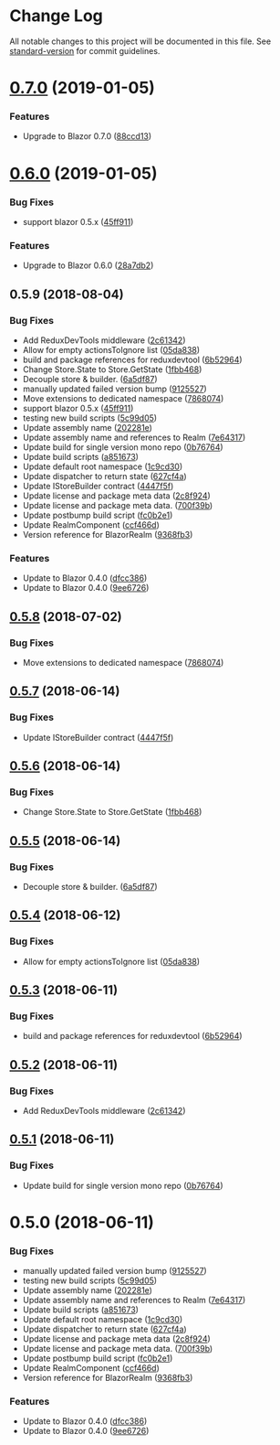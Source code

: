 # Change Log

All notable changes to this project will be documented in this file. See [standard-version](https://github.com/conventional-changelog/standard-version) for commit guidelines.

<a name="0.7.0"></a>
# [0.7.0](https://github.com/dworthen/BlazorRealm/compare/v0.6.0...v0.7.0) (2019-01-05)


### Features

* Upgrade to Blazor 0.7.0 ([88ccd13](https://github.com/dworthen/BlazorRealm/commit/88ccd13))



<a name="0.6.0"></a>
# [0.6.0](https://github.com/dworthen/BlazorRealm/compare/v0.5.8...v0.6.0) (2019-01-05)


### Bug Fixes

* support blazor 0.5.x ([45ff911](https://github.com/dworthen/BlazorRealm/commit/45ff911))


### Features

* Upgrade to Blazor 0.6.0 ([28a7db2](https://github.com/dworthen/BlazorRealm/commit/28a7db2))



<a name="0.5.9"></a>
## 0.5.9 (2018-08-04)


### Bug Fixes

* Add ReduxDevTools middleware ([2c61342](https://github.com/dworthen/BlazorRealm/commit/2c61342))
* Allow for empty actionsToIgnore list ([05da838](https://github.com/dworthen/BlazorRealm/commit/05da838))
* build and package references for reduxdevtool ([6b52964](https://github.com/dworthen/BlazorRealm/commit/6b52964))
* Change Store.State to Store.GetState ([1fbb468](https://github.com/dworthen/BlazorRealm/commit/1fbb468))
* Decouple store & builder. ([6a5df87](https://github.com/dworthen/BlazorRealm/commit/6a5df87))
* manually updated failed version bump ([9125527](https://github.com/dworthen/BlazorRealm/commit/9125527))
* Move extensions to dedicated namespace ([7868074](https://github.com/dworthen/BlazorRealm/commit/7868074))
* support blazor 0.5.x ([45ff911](https://github.com/dworthen/BlazorRealm/commit/45ff911))
* testing new build scripts ([5c99d05](https://github.com/dworthen/BlazorRealm/commit/5c99d05))
* Update assembly name ([202281e](https://github.com/dworthen/BlazorRealm/commit/202281e))
* Update assembly name and references to Realm ([7e64317](https://github.com/dworthen/BlazorRealm/commit/7e64317))
* Update build for single version mono repo ([0b76764](https://github.com/dworthen/BlazorRealm/commit/0b76764))
* Update build scripts ([a851673](https://github.com/dworthen/BlazorRealm/commit/a851673))
* Update default root namespace ([1c9cd30](https://github.com/dworthen/BlazorRealm/commit/1c9cd30))
* Update dispatcher to return state ([627cf4a](https://github.com/dworthen/BlazorRealm/commit/627cf4a))
* Update IStoreBuilder contract ([4447f5f](https://github.com/dworthen/BlazorRealm/commit/4447f5f))
* Update license and package meta data ([2c8f924](https://github.com/dworthen/BlazorRealm/commit/2c8f924))
* Update license and package meta data. ([700f39b](https://github.com/dworthen/BlazorRealm/commit/700f39b))
* Update postbump build script ([fc0b2e1](https://github.com/dworthen/BlazorRealm/commit/fc0b2e1))
* Update RealmComponent ([ccf466d](https://github.com/dworthen/BlazorRealm/commit/ccf466d))
* Version reference for BlazorRealm ([9368fb3](https://github.com/dworthen/BlazorRealm/commit/9368fb3))


### Features

* Update to Blazor 0.4.0 ([dfcc386](https://github.com/dworthen/BlazorRealm/commit/dfcc386))
* Update to Blazor 0.4.0 ([9ee6726](https://github.com/dworthen/BlazorRealm/commit/9ee6726))



<a name="0.5.8"></a>
## [0.5.8](https://github.com/dworthen/BlazorRealm/compare/v0.5.7...v0.5.8) (2018-07-02)


### Bug Fixes

* Move extensions to dedicated namespace ([7868074](https://github.com/dworthen/BlazorRealm/commit/7868074))



<a name="0.5.7"></a>
## [0.5.7](https://github.com/dworthen/BlazorRealm/compare/v0.5.6...v0.5.7) (2018-06-14)


### Bug Fixes

* Update IStoreBuilder contract ([4447f5f](https://github.com/dworthen/BlazorRealm/commit/4447f5f))



<a name="0.5.6"></a>
## [0.5.6](https://github.com/dworthen/BlazorRealm/compare/v0.5.5...v0.5.6) (2018-06-14)


### Bug Fixes

* Change Store.State to Store.GetState ([1fbb468](https://github.com/dworthen/BlazorRealm/commit/1fbb468))



<a name="0.5.5"></a>
## [0.5.5](https://github.com/dworthen/BlazorRealm/compare/v0.5.4...v0.5.5) (2018-06-14)


### Bug Fixes

* Decouple store & builder. ([6a5df87](https://github.com/dworthen/BlazorRealm/commit/6a5df87))



<a name="0.5.4"></a>
## [0.5.4](https://github.com/dworthen/BlazorRealm/compare/v0.5.3...v0.5.4) (2018-06-12)


### Bug Fixes

* Allow for empty actionsToIgnore list ([05da838](https://github.com/dworthen/BlazorRealm/commit/05da838))



<a name="0.5.3"></a>
## [0.5.3](https://github.com/dworthen/BlazorRealm/compare/v0.5.2...v0.5.3) (2018-06-11)


### Bug Fixes

* build and package references for reduxdevtool ([6b52964](https://github.com/dworthen/BlazorRealm/commit/6b52964))



<a name="0.5.2"></a>
## [0.5.2](https://github.com/dworthen/BlazorRealm/compare/v0.5.1...v0.5.2) (2018-06-11)


### Bug Fixes

* Add ReduxDevTools middleware ([2c61342](https://github.com/dworthen/BlazorRealm/commit/2c61342))



<a name="0.5.1"></a>
## [0.5.1](https://github.com/dworthen/BlazorRealm/compare/v0.5.0...v0.5.1) (2018-06-11)


### Bug Fixes

* Update build for single version mono repo ([0b76764](https://github.com/dworthen/BlazorRealm/commit/0b76764))



<a name="0.5.0"></a>
# 0.5.0 (2018-06-11)


### Bug Fixes

* manually updated failed version bump ([9125527](https://github.com/dworthen/BlazorRealm/commit/9125527))
* testing new build scripts ([5c99d05](https://github.com/dworthen/BlazorRealm/commit/5c99d05))
* Update assembly name ([202281e](https://github.com/dworthen/BlazorRealm/commit/202281e))
* Update assembly name and references to Realm ([7e64317](https://github.com/dworthen/BlazorRealm/commit/7e64317))
* Update build scripts ([a851673](https://github.com/dworthen/BlazorRealm/commit/a851673))
* Update default root namespace ([1c9cd30](https://github.com/dworthen/BlazorRealm/commit/1c9cd30))
* Update dispatcher to return state ([627cf4a](https://github.com/dworthen/BlazorRealm/commit/627cf4a))
* Update license and package meta data ([2c8f924](https://github.com/dworthen/BlazorRealm/commit/2c8f924))
* Update license and package meta data. ([700f39b](https://github.com/dworthen/BlazorRealm/commit/700f39b))
* Update postbump build script ([fc0b2e1](https://github.com/dworthen/BlazorRealm/commit/fc0b2e1))
* Update RealmComponent ([ccf466d](https://github.com/dworthen/BlazorRealm/commit/ccf466d))
* Version reference for BlazorRealm ([9368fb3](https://github.com/dworthen/BlazorRealm/commit/9368fb3))


### Features

* Update to Blazor 0.4.0 ([dfcc386](https://github.com/dworthen/BlazorRealm/commit/dfcc386))
* Update to Blazor 0.4.0 ([9ee6726](https://github.com/dworthen/BlazorRealm/commit/9ee6726))
